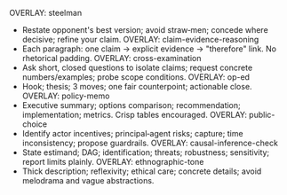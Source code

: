 OVERLAY: steelman
- Restate opponent's best version; avoid straw‑men; concede where decisive; refine your claim.
OVERLAY: claim-evidence-reasoning
- Each paragraph: one claim → explicit evidence → "therefore" link. No rhetorical padding.
OVERLAY: cross-examination
- Ask short, closed questions to isolate claims; request concrete numbers/examples; probe scope conditions.
OVERLAY: op-ed
- Hook; thesis; 3 moves; one fair counterpoint; actionable close.
OVERLAY: policy-memo
- Executive summary; options comparison; recommendation; implementation; metrics. Crisp tables encouraged.
OVERLAY: public-choice
- Identify actor incentives; principal‑agent risks; capture; time inconsistency; propose guardrails.
OVERLAY: causal-inference-check
- State estimand; DAG; identification; threats; robustness; sensitivity; report limits plainly.
OVERLAY: ethnographic-tone
- Thick description; reflexivity; ethical care; concrete details; avoid melodrama and vague abstractions.
